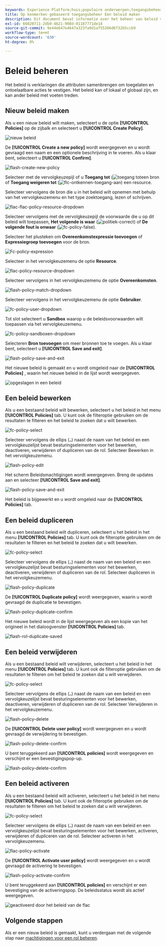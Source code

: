 ```yaml
---
keywords: Experience Platform;huis;populaire onderwerpen;toegangsbeheer;op attribuut-gebaseerde toegangscontrole;ABAC
title: Op kenmerken gebaseerd toegangsbeheer Een beleid maken
description: Dit document bevat informatie over het beheer van beleid via de interface voor machtigingen in Adobe Experience Cloud
exl-id: 66820711-2db0-4621-908d-01187771de14
source-git-commit: 9e44e647e4647a323fa9d1af55266d6f32b5ccb9
workflow-type: tm+mt
source-wordcount: '630'
ht-degree: 0%

---
```


# Beleid beheren

Het beleid is verklaringen die attributen samenbrengen om toegelaten en ontoelaatbare acties te vestigen. Het beleid kan of lokaal of globaal zijn, en kan ander beleid met voeten treden.

## Nieuw beleid maken

Als u een nieuw beleid wilt maken, selecteert u de optie **[!UICONTROL Policies]** op de zijbalk en selecteert u **[!UICONTROL Create Policy]**.

![nieuw beleid](../../images/flac-ui/flac-new-policy.png)

De **[!UICONTROL Create a new policy]** wordt weergegeven en u wordt gevraagd een naam en een optionele beschrijving in te voeren. Als u klaar bent, selecteert u **[!UICONTROL Confirm]**.

![flash-create-new-policy](../../images/flac-ui/flac-create-new-policy.png)

Selecteer met de vervolgkeuzepijl of u **Toegang tot** (![toegang tot](../../images/flac-ui/flac-permit-access-to.png)een bron of **Toegang weigeren tot** (![flc-ontkennen-toegang-aan](../../images/flac-ui/flac-deny-access-to.png)) een resource.

Selecteer vervolgens de bron die u in het beleid wilt opnemen met behulp van het vervolgkeuzemenu en het type zoektoegang, lezen of schrijven.

![flac-flac-policy-resource-dropdown](../../images/flac-ui/flac-policy-resource-dropdown.png)

Selecteer vervolgens met de vervolgkeuzepijl de voorwaarde die u op dit beleid wilt toepassen, **Het volgende is waar** (![politiek-correct](../../images/flac-ui/flac-policy-true.png)) of **De volgende fout is onwaar** (![fc-policy-false](../../images/flac-ui/flac-policy-false.png)).

Selecteer het plusteken om **Overeenkomstexpressie toevoegen** of **Expressiegroep toevoegen** voor de bron.

![Fc-policy-expression](../../images/flac-ui/flac-policy-expression.png)

Selecteer in het vervolgkeuzemenu de optie **Resource**.

![flac-policy-resource-dropdown](../../images/flac-ui/flac-policy-resource-dropdown-1.png)

Selecteer vervolgens in het vervolgkeuzemenu de optie **Overeenkomsten**.

![flash-policy-match-dropdown](../../images/flac-ui/flac-policy-matches-dropdown.png)

Selecteer vervolgens in het vervolgkeuzemenu de optie **Gebruiker**.

![fc-policy-user-dropdown](../../images/flac-ui/flac-policy-user-dropdown.png)

Tot slot selecteert u **Sandbox** waarop u de beleidsvoorwaarden wilt toepassen via het vervolgkeuzemenu.

![fc-policy-sandboxen-dropdown](../../images/flac-ui/flac-policy-sandboxes-dropdown.png)

Selecteren **Bron toevoegen** om meer bronnen toe te voegen. Als u klaar bent, selecteert u **[!UICONTROL Save and exit]**.

![flash-policy-save-and-exit](../../images/flac-ui/flac-policy-save-and-exit.png)

Het nieuwe beleid is gemaakt en u wordt omgeleid naar de **[!UICONTROL Policies]** , waarin het nieuwe beleid in de lijst wordt weergegeven.

![opgeslagen in een beleid](../../images/flac-ui/flac-policy-saved.png)

## Een beleid bewerken

Als u een bestaand beleid wilt bewerken, selecteert u het beleid in het menu **[!UICONTROL Policies]** tab. U kunt ook de filteroptie gebruiken om de resultaten te filteren en het beleid te zoeken dat u wilt bewerken.

![fc-policy-select](../../images/flac-ui/flac-policy-select.png)

Selecteer vervolgens de ellips (`…`) naast de naam van het beleid en een vervolgkeuzelijst bevat besturingselementen voor het bewerken, deactiveren, verwijderen of dupliceren van de rol. Selecteer Bewerken in het vervolgkeuzemenu.

![flash-policy-edit](../../images/flac-ui/flac-policy-edit.png)

Het scherm Beleidsmachtigingen wordt weergegeven. Breng de updates aan en selecteer **[!UICONTROL Save and exit]**.

![flash-policy-save-and-exit](../../images/flac-ui/flac-policy-save-and-exit.png)

Het beleid is bijgewerkt en u wordt omgeleid naar de **[!UICONTROL Policies]** tab.

## Een beleid dupliceren

Als u een bestaand beleid wilt dupliceren, selecteert u het beleid in het menu **[!UICONTROL Policies]** tab. U kunt ook de filteroptie gebruiken om de resultaten te filteren en het beleid te zoeken dat u wilt bewerken.

![fc-policy-select](../../images/flac-ui/flac-policy-select.png)

Selecteer vervolgens de ellips (`…`) naast de naam van een beleid en een vervolgkeuzelijst bevat besturingselementen voor het bewerken, deactiveren, verwijderen of dupliceren van de rol. Selecteer dupliceren in het vervolgkeuzemenu.

![flash-policy-duplicate](../../images/flac-ui/flac-policy-duplicate.png)

De **[!UICONTROL Duplicate policy]** wordt weergegeven, waarin u wordt gevraagd de duplicatie te bevestigen.

![flash-policy-duplicate-confirm](../../images/flac-ui/flac-duplicate-confirm.png)

Het nieuwe beleid wordt in de lijst weergegeven als een kopie van het origineel in het dialoogvenster **[!UICONTROL Policies]** tab.

![flash-rol-duplicate-saved](../../images/flac-ui/flac-role-duplicate-saved.png)

## Een beleid verwijderen

Als u een bestaand beleid wilt verwijderen, selecteert u het beleid in het menu **[!UICONTROL Policies]** tab. U kunt ook de filteroptie gebruiken om de resultaten te filteren om het beleid te zoeken dat u wilt verwijderen.

![fc-policy-select](../../images/flac-ui/flac-policy-select.png)

Selecteer vervolgens de ellips (`…`) naast de naam van een beleid en een vervolgkeuzelijst bevat besturingselementen voor het bewerken, deactiveren, verwijderen of dupliceren van de rol. Selecteer Verwijderen in het vervolgkeuzemenu.

![flash-policy-delete](../../images/flac-ui/flac-policy-delete.png)

De **[!UICONTROL Delete user policy]** wordt weergegeven en u wordt gevraagd de verwijdering te bevestigen.

![flash-policy-delete-confirm](../../images/flac-ui/flac-policy-delete-confirm.png)

U bent teruggekeerd aan **[!UICONTROL policies]** wordt weergegeven en verschijnt er een bevestigingspop-up.

![flash-policy-delete-confirm](../../images/flac-ui/flac-policy-delete-confirmation.png)

## Een beleid activeren

Als u een bestaand beleid wilt activeren, selecteert u het beleid in het menu **[!UICONTROL Policies]** tab. U kunt ook de filteroptie gebruiken om de resultaten te filteren om het beleid te zoeken dat u wilt verwijderen.

![fc-policy-select](../../images/flac-ui/flac-policy-select.png)

Selecteer vervolgens de ellips (`…`) naast de naam van een beleid en een vervolgkeuzelijst bevat besturingselementen voor het bewerken, activeren, verwijderen of dupliceren van de rol. Selecteer activeren in het vervolgkeuzemenu.

![flac-policy-activate](../../images/flac-ui/flac-policy-delete.png)

De **[!UICONTROL Activate user policy]** wordt weergegeven en u wordt gevraagd de activering te bevestigen.

![flash-policy-activate-confirm](../../images/flac-ui/flac-policy-activate-confirm.png)

U bent teruggekeerd aan **[!UICONTROL policies]** en verschijnt er een bevestiging van de activeringspop. De beleidsstatus wordt als actief weergegeven.

![geactiveerd door het beleid van de flac](../../images/flac-ui/flac-policy-activated.png)

## Volgende stappen

Als er een nieuw beleid is gemaakt, kunt u verdergaan met de volgende stap naar [machtigingen voor een rol beheren](permissions.md).
